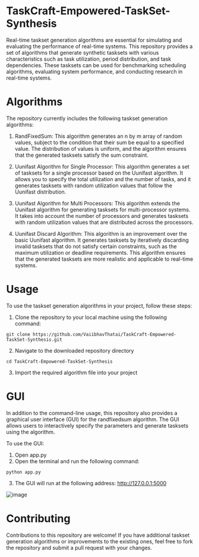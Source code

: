 # TaskCraft-Empowered-TaskSet-Synthesis

Real-time taskset generation algorithms are essential for simulating and evaluating the performance of real-time systems. This repository provides a set of algorithms that generate synthetic tasksets with various characteristics such as task utilization, period distribution, and task dependencies. These tasksets can be used for benchmarking scheduling algorithms, evaluating system performance, and conducting research in real-time systems.

# Algorithms
The repository currently includes the following taskset generation algorithms:

1. RandFixedSum: This algorithm generates an n by m array of random values, subject to the condition that their sum be equal to a specified value. The distribution of values is uniform, and the algorithm ensures that the generated tasksets satisfy the sum constraint.

2. Uunifast Algorithm for Single Processor: This algorithm generates a set of tasksets for a single processor based on the Uunifast algorithm. It allows you to specify the total utilization and the number of tasks, and it generates tasksets with random utilization values that follow the Uunifast distribution.

3. Uunifast Algorithm for Multi Processors: This algorithm extends the Uunifast algorithm for generating tasksets for multi-processor systems. It takes into account the number of processors and generates tasksets with random utilization values that are distributed across the processors.

4. Uunifast Discard Algorithm: This algorithm is an improvement over the basic Uunifast algorithm. It generates tasksets by iteratively discarding invalid tasksets that do not satisfy certain constraints, such as the maximum utilization or deadline requirements. This algorithm ensures that the generated tasksets are more realistic and applicable to real-time systems.

# Usage

To use the taskset generation algorithms in your project, follow these steps:

1. Clone the repository to your local machine using the following command:
```
git clone https://github.com/VaiibhavThatai/TaskCraft-Empowered-TaskSet-Synthesis.git
```
2. Navigate to the downloaded repository directory
```
cd TaskCraft-Empowered-TaskSet-Synthesis
```
3. Import the required algorithm file into your project

# GUI
In addition to the command-line usage, this repository also provides a graphical user interface (GUI) for the randfixedsum algorithm. The GUI allows users to interactively specify the parameters and generate tasksets using the algorithm.

To use the GUI:
1. Open app.py
2. Open the terminal and run the following command:
```
python app.py
```
3. The GUI will run at the following address: http://127.0.0.1:5000


![image](https://github.com/VaiibhavThatai/TaskCraft-Empowered-TaskSet-Synthesis/assets/85902487/28f86656-ec04-40a5-a6e4-0ef8c1cae5db)


# Contributing
Contributions to this repository are welcome! If you have additional taskset generation algorithms or improvements to the existing ones, feel free to fork the repository and submit a pull request with your changes.


